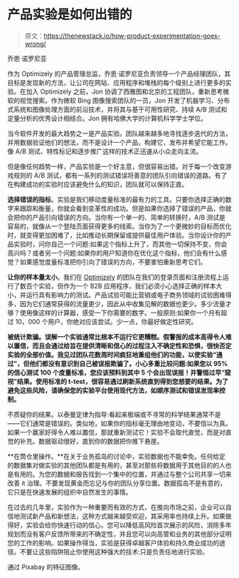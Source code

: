 # 产品实验是如何出错的

> 原文：<https://thenewstack.io/how-product-experimentation-goes-wrong/>

乔恩·诺罗尼亚

作为 Optimizely 的产品管理总监，乔恩·诺罗尼亚负责领导一个产品经理团队，其目标是发现新的方法，让公司在网站、应用程序和堆栈的每个级别上进行更多的实验。在加入 Optimizely 之前，Jon 协调了西雅图和北京的工程团队，重新思考微软的视觉搜索。作为微软 Bing 图像搜索团队的一员，Jon 开发了机器学习、分布式系统和图像处理方面的前沿技术，并将其与基于可用性研究、持续 A/B 测试和定量分析的优秀设计相结合。Jon 拥有哈佛大学的计算机科学学士学位。

当今软件开发的最大趋势之一是产品实验。团队越来越多地寻找逐步迭代的方法，并用数据验证他们的想法，而不是设计一个产品，构建它，发布并希望它能工作。像 A/B 测试、特性标记和逐步推广这样的技术正迅速从小众走向主流。

但是像任何趋势一样，产品实验是一个好主意，但很容易出错。对于每一个改变游戏规则的 A/B 测试，都有一系列的测试错误将善意的团队引向错误的道路。有了在构建成功的实验时应该避免什么的知识，团队就可以保持正直。

**选择错误的指标**。实验是我们移动度量标准的最有力的工具。只要你选择正确的数字来跟踪和衡量，你就会看到变革性的成功。但是如果你选择了错误的产品，你就会把你的产品引向错误的方向。当你有一个单一的、简单的转换时，A/B 测试是容易的，就像从一个登陆页面获得更多的线索。当你为了一个更微妙的目标而优化时，就变得更加困难了，比如推动长期保留或提供最佳用户体验。当你设计你的产品实验时，问你自己一个问题:如果这个指标上升了，而其他一切保持不变，你会高兴吗？或者另一个问题:如果你的用户知道你在优化这个指标，他们会有什么感觉？如果感觉度量标准把你引向了错误的方向，不要害怕重新思考它们。

**让你的样本量太小**。我们在 [Optimizely](https://www.optimizely.com/) 的团队在我们的登录页面和注册流程上运行了数百个实验，但作为一个 B2B 应用程序，我们必须小心选择正确的样本大小，并运行具有影响力的测试。产品试验可能比营销或电子商务领域的试验困难得多，因为它们通常获得的流量更少，因此从中收集见解的数据也更少。多少流量才够？使用像这样的计算器，感受一下你需要的数字。一般原则:如果你一个月有超过 10，000 个用户，你绝对应该尝试。少一点，你最好做定性研究。

**被统计欺骗。误解一个实验通常比根本不运行它更糟糕。假警报的成本高得令人难以置信，而且会通过给旨在提供清晰和信心的过程注入不确定性和恐惧，很快否定实验的全部价值。我见过团队花数周时间疯狂地重组他们的功能，以使实验“通过”，但他们都没有意识到自己被误报欺骗了。小心多重比较问题:如果您以 95%的信心测试 100 个度量标准，您应该预料到其中 5 个会出现误报！并警惕过早“窥视”结果。使用标准的 t-test，很容易通过刷新系统直到得到您想要的结果。为了避免这些风险，请确保您的实验平台使用现代方法，如顺序测试和错误发现率控制。**

不质疑你的结果。以泰曼定律为指导:看起来极端或不寻常的科学结果通常不是——它们通常是错误的。类似地，如果你的指标毫无理由地变动，不要信以为真。如果一个赢家好得令人难以置信，那就重新测试它！实验不会取代直觉，而是对直觉的补充。数据驱动很好，直到你的数据把你推下悬崖。

**在筒仓里操作。**在关于业务孤岛的讨论中，实验数据也不能幸免。任何给定的数据集对做实验的其他团队都是有用的，甚至对那些将数据用于其他目的的人也是有用的。为您的数据和报告找到一个集中的位置，并通过与整个公司共享一切来改善 it 治理。不要发现黄金而忘记与你的团队分享位置。数据孤岛不是有意的，它只是在快速发展的组织中自然发生的事情。

在过去的几年里，实验作为一种重要而有效的方式，在推向市场之前，企业可以自信地测试新产品和新想法，这种方式越来越受欢迎，其采用率也持续上升。如果做得好，实验会给你快速行动的信心。您可以降低高风险首次展示的风险，消除多年规划而没有客户反馈所带来的不确定性，并且您可以向高管和业务的其他部分证明您的工作的影响。如果操作得当，实验是获得卓越客户体验和持久商业成功的途径。不要让这些陷阱阻止你使用这种强大的技术:只是负责任地进行实验。

通过 Pixabay 的特征图像。

<svg xmlns:xlink="http://www.w3.org/1999/xlink" viewBox="0 0 68 31" version="1.1"><title>Group</title> <desc>Created with Sketch.</desc></svg>